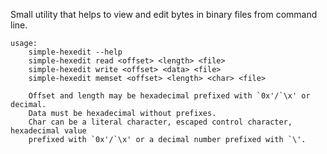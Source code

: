 Small utility that helps to view and edit bytes in binary files from command line.

```
usage:
    simple-hexedit --help
    simple-hexedit read <offset> <length> <file>
    simple-hexedit write <offset> <data> <file>
    simple-hexedit memset <offset> <length> <char> <file>

    Offset and length may be hexadecimal prefixed with `0x'/`\x' or decimal.
    Data must be hexadecimal without prefixes.
    Char can be a literal character, escaped control character, hexadecimal value
    prefixed with `0x'/`\x' or a decimal number prefixed with `\'.
```
